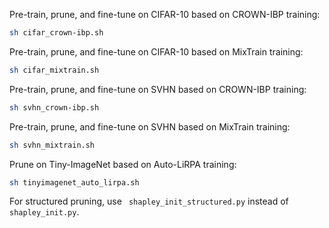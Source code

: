 Pre-train, prune, and fine-tune on CIFAR-10 based on CROWN-IBP training:
```bash
sh cifar_crown-ibp.sh
```
Pre-train, prune, and fine-tune on CIFAR-10 based on MixTrain training:
```bash
sh cifar_mixtrain.sh
```

Pre-train, prune, and fine-tune on SVHN based on CROWN-IBP training:
```bash
sh svhn_crown-ibp.sh
```

Pre-train, prune, and fine-tune on SVHN based on MixTrain training:
```bash
sh svhn_mixtrain.sh
```

Prune on Tiny-ImageNet based on Auto-LiRPA training:
```bash
sh tinyimagenet_auto_lirpa.sh
```

For structured pruning, use ``` shapley_init_structured.py``` instead of ```shapley_init.py```.